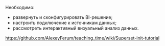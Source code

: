 Необходимо:

* развернуть и cконфигурировать BI-решение;
* настроить подключение к источникам данных;
* рассмотреть интерактивный визуальный анализ данных.

https://github.com/AlexeyFerum/teaching_time/wiki/Superset-init-tutorial

